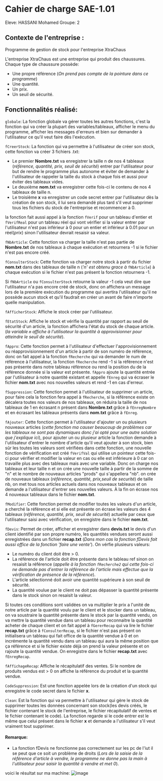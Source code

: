 # Cahier de charge SAE-1.01
Eleve: HASSANI Mohamed
Groupe: 2

## Contexte de l'entreprise :
Programme de gestion de stock pour l'entreprise XtraChaus

L'entreprise XtraChaus est une entreprise qui produit des chaussures.
Chaque type de chaussure possède:
- Une propre référence (*On prend pas compte de la pointure dans ce programme*)
- Une quantité.
- Un prix.
- Un seuil de sécurité.

## Fonctionnalités réalisé:
``` globale ```: La fonction globale va gérer toutes les autres fonctions, c'est la fonction qui va créer la plupart des variables/tableaux, afficher le menu du programme, afficher les messages d'erreurs et bien sur demander à l'utilisateur ce qu'il veut faire dès l'exécution.

```fCreerStock```: La fonction qui va permettre à l'utilisateur de créer son stock, cette fonction va créer 3 fichiers .txt:
- Le premier __Nombre.txt__  va enregistrer la taille n de nos 4 tableaux (*référence, quantité, prix, seuil de sécurité*) entrer par l'utilisateur pour but de rendre le programme plus autonome et éviter de demander à l'utilisateur de rappeler la taille du stock à chaque fois et aussi pour éviter des tableaux vides.
- Le deuxième __nom.txt__ va enregistrer cette fois-ci le contenu de nos 4 tableaux de taille n.
- Le troisième __x__ va enregistrer un code secret entrer par l'utilisateur dès la création de son stock, il lui sera demandé plus tard s'il veut supprimer tous les fichiers du stock de l'entreprise et recommencer à 0.

la fonction fait aussi appel à la fonction ```fVerif``` pour un tableau d'entier et ```fVerifReal``` pour un tableau réel qui vont vérifier si la valeur entrer par l'utilisateur n'est pas inférieur à 0 pour un entier et inférieur à 0.01 pour un réel(*prix*) sinon l'utilisateur devrait resaisir sa valeur.

```fNbArticle```: Cette fonction va charger la taille n'est pas partie de __Nombre.txt__ de nos tableaux à chaque exécution et retournera -1 si le fichier n'est pas encore créé.

```fConsulterStock```: Cette fonction va charger notre stock à partir du fichier __nom.txt__ dans des tableaux de taille n (*'n' est obtenu grace à* ```fNbArticle```) à chaque exécution si le fichier n'est pas présent la fonction retournera -1.

Si ```fNbArticle``` ou ```fConsulterStock``` retourne la valeur -1 cela veut dire que l'utilisateur n'a pas encore créé de stock, donc on affichera un message lors de la première exécution du programme qui avertira l'utilisateur qu'il ne possède aucun stock et qu'il faudrait en créer un avant de faire n'importe quelle manipulation.

```fAfficherStock```: Affiche le stock créer par l'utilisateur.

```fEtatStock```: Affiche le stock et vérifie la quantité par rapport au seuil de sécurité d'un article, la fonction affichera l'état du stock de chaque article.(*la variable ```m``` affiche à l'utilisateur la quantité à approvisionner pour atteindre le seuil de sécurité*).

```fAppro```: Cette fonction permet à l'utilisateur d'effectuer l'approvisionnement ou réapprovisionnement d'un article à partir de son numéro de référence, donc on fait appel à la fonction ```fRecherche``` qui va demander le num de référence à l'utilisateur, la fonction ```fRecherche``` rend -1 si la référence n'est pas présente dans notre tableau référence ou rend la position du de la référence donnée si la valeur est présente. ```fAppro``` ajoute la quantité entrée par l'utilisateur à notre quantité existant et appelle ```fEnreg``` qui va écraser le fichier __nom.txt__ avec nos nouvelles valeurs et rend -1 en cas d'erreur.

```fSuppression```: Cette fonction permet à l'utilisateur de supprimer un article, pour faire cela la fonction fera appel à ```fRecherche```, si la référence existe on décalera toutes nos valeurs de nos tableaux, on réduira la taille de nos tableaux de 1 en écrasant n présent dans __Nombre.txt__ grâce à ```fEnregNombre``` et en écrasant les tableaux présents dans __nom.txt__ grâce à ```fEnreg```.

```fAjouter```: Cette fonction permet à l'utilisateur d'ajouter un ou plusieurs nouveaux articles (*cette fonction ma causer beaucoup de problèmes car les tableaux ne sont pas dynamiques donc j'ai opté pour une autre solution que j'explique ici*),  pour ajouter un ou plusieur article la fonction demande à l'utilisateur d'entrer le nombre d'article qu'il veut ajouter à son stock, bien sûr les toutes les valeurs sont vérifiées dans cette fonction, une nouvelle  fonction de vérification est créé ```fVerifVal``` qui utilise un pointeur cette fois-ci pour vérifier et modifier la valeur en cas ou elle est inférieure à 0 car on travaille plus avec des tableaux mais avec une variable.  Donc on charge nos tableaux et leur taille n et on crée une nouvelle taille à partir de la somme de "n" et le nombre de nouveaux articles "prods" qui s'appellera "nb". on crée de nouveaux tableaux (*référence, quantité, prix,seuil de securité*) de taille nb, on met tous nos articles actuels dans nos nouveaux tableaux et on demande a l'utilisateur d'entrer ses nouvelles valeurs. À la fin on écrase nos 4 nouveaux tableaux dans le fichier __nom.txt__.

```fModifier```: Cette fonction permet de modifier toutes les valeurs d'un article, a cherché la référence et si elle est présente on écrase les valeurs des 4 tableaux (*référence, quantité, prix, seuil de sécurité*) actuelle par ceux que l'utilisateur saisi avec vérification, on enregistre dans le fichier __nom.txt__.

```fDevis```: Permet de créer, afficher et enregistrer dans __devis.txt__ le devis d'un client identifié par son propre numéro, les quantités vendues seront aussi enregistrées dans un fichier __recap.txt__ (*Dans mon cas la fonction fDevis fait aussi office de la fonction 'faire une vente'*). On vérfie plusieurs valeurs:
- Le numéro du client doit être > 0.
- La référence de l'article doit être présente dans le tableau ref sinon on resaisit la référence (*appelle à la fonction ```fRecherche2``` qui cette fois-ci ne demande pas d'entrer la référence de l'article mais effectue que la vérification de présence de la référence*).
- L'article sélectionné doit avoir une quantité supérieure à son seuil de sécurité.
- La quantité voulue par le client ne doit pas dépasser la quantité présente dans le stock sinon on resaisit la valeur. 

Si toutes ces conditions sont validées on va multiplier le prix a l'unité de notre article par la quantité voulu par le client et le stocker dans un tableau, on va soustraire la quantité présente dans le stock par la quantité vendu, on va mettre la quantité vendue dans un tableau pour reconnaitre la quantité acheter de chaque client et on fait appel à ```fGererRecap``` qui va lire le fichier __recap.txt__ grâce à ```fConsulterRecap```, si le fichier n'est pas présent on initialisera un tableau qui fait office de la quantité vendue à 0 et on incrémente la quantité vendu dans un tableau qui aura la même position que ça référence et si le fichier existe déjà on prend la valeur présente et on rajoute la quantité vendue. On enregistre dans le fichier __recap.txt__ avec ```fEnregRecap```.

```fAffichageRecap```:  Affiche le récapitulatif des ventes. Si le nombre de produits vendus est > 0 on affiche la référence du produit et la quantité vendue.

```CodeSuppression```: Est une fonction appelée lors de la création d'un stock qui enregistre le code secret dans le fichier __x__.

```Clean```: Est la fonction qui va permettre à l'utilisateur qui gère le stock de supprimer toutes les données concernant son stock(les devis créés, le fichier contenant le stock de l'entreprise, le fichier récapitulatif de ventes et le fichier contenant le code). La fonction regarde si le code entrer est le même que celui présent dans le fichier __x__ et demande a l'utilisateur s'il veut vraiment tout supprimer.

#### Remarque:
- La fonction fDevis ne fonctionne pas correctement sur les pc de l'iut il se peut que ce soit un problème de droits (*Lors de la saisie de la référence d'article à vendre, le programme ne donne pas la main à l'utilisateur pour saisir la quantité à vendre et met 0*).

voici le résultat sur ma machine:
![image](https://user-images.githubusercontent.com/78689752/141314943-34cc789e-d94c-4bee-a58e-e58a87772794.png)

